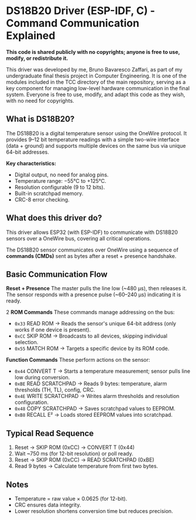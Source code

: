 # DS18B20 Driver (ESP-IDF, C) - Command Communication Explained
**This code is shared publicly with no copyrights; anyone is free to use, modify, or redistribute it.**

This driver was developed by me, Bruno Bavaresco Zaffari, as part of my undergraduate final thesis project in Computer Engineering. It is one of the modules included in the TCC directory of the main repository, serving as a key component for managing low-level hardware communication in the final system. Everyone is free to use, modify, and adapt this code as they wish, with no need for copyrights.

## What is DS18B20?

The DS18B20 is a digital temperature sensor using the OneWire protocol. It provides 9–12 bit temperature readings with a simple two-wire interface (data + ground) and supports multiple devices on the same bus via unique 64-bit addresses.

**Key characteristics:**

* Digital output, no need for analog pins.
* Temperature range: −55°C to +125°C.
* Resolution configurable (9 to 12 bits).
* Built-in scratchpad memory.
* CRC-8 error checking.

## What does this driver do?

This driver allows ESP32 (with ESP-IDF) to communicate with DS18B20 sensors over a OneWire bus, covering all critical operations.

The DS18B20 sensor communicates over OneWire using a sequence of **commands (CMDs)** sent as bytes after a reset + presence handshake.

## Basic Communication Flow

**Reset + Presence**
The master pulls the line low (\~480 µs), then releases it. The sensor responds with a presence pulse (\~60–240 µs) indicating it is ready.

2️ **ROM Commands**
These commands manage addressing on the bus:

* `0x33` READ ROM → Reads the sensor's unique 64-bit address (only works if one device is present).
* `0xCC` SKIP ROM → Broadcasts to all devices, skipping individual selection.
* `0x55` MATCH ROM → Targets a specific device by its ROM code.

**Function Commands**
These perform actions on the sensor:

* `0x44` CONVERT T → Starts a temperature measurement; sensor pulls line low during conversion.
* `0xBE` READ SCRATCHPAD → Reads 9 bytes: temperature, alarm thresholds (TH, TL), config, CRC.
* `0x4E` WRITE SCRATCHPAD → Writes alarm thresholds and resolution configuration.
* `0x48` COPY SCRATCHPAD → Saves scratchpad values to EEPROM.
* `0xB8` RECALL E² → Loads stored EEPROM values into scratchpad.

## Typical Read Sequence

1. Reset → SKIP ROM (0xCC) → CONVERT T (0x44)
2. Wait \~750 ms (for 12-bit resolution) or poll ready.
3. Reset → SKIP ROM (0xCC) → READ SCRATCHPAD (0xBE)
4. Read 9 bytes → Calculate temperature from first two bytes.

## Notes

* Temperature = raw value × 0.0625 (for 12-bit).
* CRC ensures data integrity.
* Lower resolution shortens conversion time but reduces precision.
